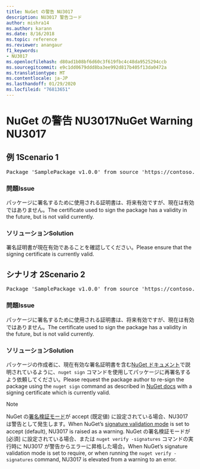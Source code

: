 ```yaml
---
title: NuGet の警告 NU3017
description: NU3017 警告コード
author: mishra14
ms.author: karann
ms.date: 8/16/2018
ms.topic: reference
ms.reviewer: anangaur
f1_keywords:
- NU3017
ms.openlocfilehash: d80ad1b08bf6d60c3f619fbc4c48da9525294ccb
ms.sourcegitcommit: e9c1dd0679ddd8ba3ee992d817b405f13da0472a
ms.translationtype: MT
ms.contentlocale: ja-JP
ms.lasthandoff: 01/29/2020
ms.locfileid: "76813651"
---
```

# <a name="nuget-warning-nu3017"></a><span data-ttu-id="c8972-103">NuGet の警告 NU3017</span><span class="sxs-lookup"><span data-stu-id="c8972-103">NuGet Warning NU3017</span></span>

## <a name="scenario-1"></a><span data-ttu-id="c8972-104">例 1</span><span class="sxs-lookup"><span data-stu-id="c8972-104">Scenario 1</span></span>

<pre>Package 'SamplePackage v1.0.0' from source 'https://contoso.com/index.json': The signing certificate is not yet valid.</pre>

### <a name="issue"></a><span data-ttu-id="c8972-105">問題</span><span class="sxs-lookup"><span data-stu-id="c8972-105">Issue</span></span>

<span data-ttu-id="c8972-106">パッケージに署名するために使用される証明書は、将来有効ですが、現在は有効ではありません。</span><span class="sxs-lookup"><span data-stu-id="c8972-106">The certificate used to sign the package has a validity in the future, but is not valid currently.</span></span>


### <a name="solution"></a><span data-ttu-id="c8972-107">ソリューション</span><span class="sxs-lookup"><span data-stu-id="c8972-107">Solution</span></span>

<span data-ttu-id="c8972-108">署名証明書が現在有効であることを確認してください。</span><span class="sxs-lookup"><span data-stu-id="c8972-108">Please ensure that the signing certificate is currently valid.</span></span>



## <a name="scenario-2"></a><span data-ttu-id="c8972-109">シナリオ 2</span><span class="sxs-lookup"><span data-stu-id="c8972-109">Scenario 2</span></span>

<pre>Package 'SamplePackage v1.0.0' from source 'https://contoso.com/index.json': The primary signature's certificate is not yet valid.</pre>

### <a name="issue"></a><span data-ttu-id="c8972-110">問題</span><span class="sxs-lookup"><span data-stu-id="c8972-110">Issue</span></span>

<span data-ttu-id="c8972-111">パッケージに署名するために使用される証明書は、将来有効ですが、現在は有効ではありません。</span><span class="sxs-lookup"><span data-stu-id="c8972-111">The certificate used to sign the package has a validity in the future, but is not valid currently.</span></span>


### <a name="solution"></a><span data-ttu-id="c8972-112">ソリューション</span><span class="sxs-lookup"><span data-stu-id="c8972-112">Solution</span></span>

<span data-ttu-id="c8972-113">パッケージの作成者に、現在有効な署名証明書を含む[NuGet ドキュメント](../../create-packages/sign-a-package.md)で説明されているように、`nuget sign` コマンドを使用してパッケージに再署名するよう依頼してください。</span><span class="sxs-lookup"><span data-stu-id="c8972-113">Please request the package author to re-sign the package using the `nuget sign` command as described in [NuGet docs](../../create-packages/sign-a-package.md) with a signing certificate which is currently valid.</span></span>


> [!Note]
> <span data-ttu-id="c8972-114">NuGet の[署名検証モード](../../consume-packages/installing-signed-packages.md#configure-package-signature-requirements)が accept (既定値) に設定されている場合、NU3017 は警告として発生します。</span><span class="sxs-lookup"><span data-stu-id="c8972-114">When NuGet’s [signature validation mode](../../consume-packages/installing-signed-packages.md#configure-package-signature-requirements) is set to accept (default), NU3017 is raised as a warning.</span></span> <span data-ttu-id="c8972-115">NuGet の署名検証モードが [必須] に設定されている場合、または `nuget verify -signatures` コマンドの実行時に NU3017 が警告からエラーに昇格した場合。</span><span class="sxs-lookup"><span data-stu-id="c8972-115">When NuGet’s signature validation mode is set to require, or when running the `nuget verify -signatures` command, NU3017 is elevated from a warning to an error.</span></span> 
